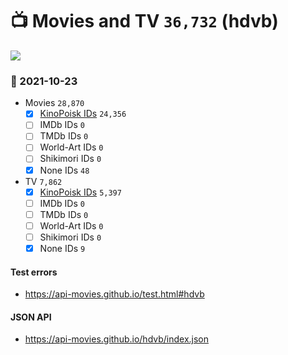 # :tv: Movies and TV `36,732` (hdvb)

<a href="https://API-Movies.github.io"><img src="https://API-Movies.github.io/banner.png?cache"></a>

### :date: 2021-10-23
- Movies `28,870`
  - [x] <a href="https://API-Movies.github.io/hdvb/movie_kinopoisk_ids.json">KinoPoisk IDs</a> `24,356`
  - [ ] IMDb IDs `0`
  - [ ] TMDb IDs `0`
  - [ ] World-Art IDs `0`
  - [ ] Shikimori IDs `0`
  - [x] None IDs `48`
- TV `7,862`
  - [x] <a href="https://API-Movies.github.io/hdvb/tv_kinopoisk_ids.json">KinoPoisk IDs</a> `5,397`
  - [ ] IMDb IDs `0`
  - [ ] TMDb IDs `0`
  - [ ] World-Art IDs `0`
  - [ ] Shikimori IDs `0`
  - [x] None IDs `9`
#### Test errors
- <a href='https://api-movies.github.io/test.html#hdvb'>https://api-movies.github.io/test.html#hdvb</a>
#### JSON API
- <a href='https://api-movies.github.io/hdvb/index.json'>https://api-movies.github.io/hdvb/index.json</a>
